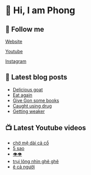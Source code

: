 # 👋 Hi, I am Phong

## 🔗 Follow me

[Website](https://phongever.xyz "Website")

[Youtube](https://www.youtube.com/@phongever "Youtube")

[Instagram](https://www.instagram.com/phongever "Instagram")

## 📝 Latest blog posts

<!-- BLOG-POST-LIST:START -->
- [Delicious goat](https://phongever.xyz/blog/delicious-goat/)
- [Eat again](https://phongever.xyz/blog/eat-again/)
- [Give Gon some books](https://phongever.xyz/blog/give-gon-some-books/)
- [Caught using drug](https://phongever.xyz/blog/caught-using-drug/)
- [Getting weaker](https://phongever.xyz/blog/getting-weaker/)
<!-- BLOG-POST-LIST:END -->

## 📺 Latest Youtube videos

<!-- YOUTUBE-VIDEO-LIST:START -->
- [chờ mệ dài cả cổ](https://www.youtube.com/shorts/dU_d1XDbmj0)
- [5 sao](https://www.youtube.com/shorts/1VEd2vhGLIA)
- [👁️👁️](https://www.youtube.com/shorts/R62fE_ar2Nk)
- [trụi lông nhìn ghê ghê](https://www.youtube.com/shorts/x_UO7YZRz0Q)
- [ê cả người](https://www.youtube.com/shorts/gqx1EgZvI5c)
<!-- YOUTUBE-VIDEO-LIST:END -->
